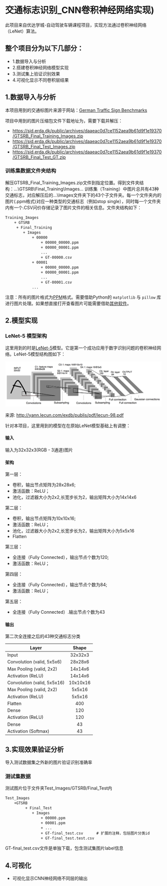 # 交通标志识别_CNN卷积神经网络实现)
此项目来自优达学城-自动驾驶车辆课程项目，实现方法通过卷积神经网络（LeNet）算法。

整个项目分为以下几部分：
---
- 1.数据导入与分析
- 2.搭建卷积神经网络模型实现
- 3.测试集上验证识别效果
- 4.可视化显示不同卷积层结果

## 1.数据导入与分析

本项目用到的交通标图片来源于网站：[German Traffic Sign Benchmarks](http://benchmark.ini.rub.de/?section=gtsrb&subsection=dataset)

项目中用到的图片压缩包文件下载地址为，需要下载并解压：
- https://sid.erda.dk/public/archives/daaeac0d7ce1152aea9b61d9f1e19370/GTSRB_Final_Training_Images.zip
- https://sid.erda.dk/public/archives/daaeac0d7ce1152aea9b61d9f1e19370/GTSRB_Final_Test_Images.zip
- https://sid.erda.dk/public/archives/daaeac0d7ce1152aea9b61d9f1e19370/GTSRB_Final_Test_GT.zip


### 训练集数据文件夹结构

解压GTSRB_Final_Training_Images.zip文件到指定位置。得到文件夹结构：...\GTSRB\Final_Training\Images\...
训练集（Training）中图片总共有43种交通标志，对应解压后的...\Images文件夹下的43个子文件夹。每一个文件夹内的图片(.ppm格式)对应一种类型的交通标志（例如stop single），同时每一个文件夹内有一个.CSV问价存储记录了图片文件的相关信息。文件夹结构如下：

```
Training_Images
    + GTSRB
     + Final_Training
        + Images
            + 00000
                + 00000_00000.ppm
                + 00000_00001.ppm
                ...    
                + GT-00000.csv
            + 00001
                + 00000_00000.ppm
                + 00000_00001.ppm
                ...    
                + GT-00001.csv
            ...
```
注意：所有的图片格式为[PPM](https://blog.csdn.net/kinghzkingkkk/article/details/70226214)格式。需要借助Python的 `matplotlib` 与 `pillow` 库进行图片处理。如果想直接打开查看图片可能需要借助[其他软件](http://www.4qx.net/Extension_DaQuan.php?name=ppm)。

## 2.模型实现
### LeNet-5 模型架构

这里用到的时是[LeNet-5](http://www.tensornews.cn/lenet/)模型。它是第一个成功应用于数字识别问题的卷积神经网络。LeNet-5模型结构图如下：

![LeNet](lenet.png)

来源: http://yann.lecun.com/exdb/publis/pdf/lecun-98.pdf

针对本项目，这里用到的模型在在原始LeNet模型基础上有调整：

#### 输入

输入为32x32x3(RGB - 3通道)图片

#### 架构
第一层：
- 卷积，输出节点矩阵为28x28x6;
- 激活函数：ReLU；
- 池化，过滤器大小为2x2,长宽步长为2，输出矩阵大小为14x14x6

第二层：
- 卷积，输出节点矩阵为10x10x16;
- 激活函数：ReLU；
- 池化，过滤器大小为2x2,长宽步长为2，输出矩阵大小为5x5x16
- Flatten

第三层：
- 全连接（Fully Connected），输出节点个数为120;
- 激活函数：ReLU；

第四层：
- 全连接（Fully Connected），输出节点个数为84;
- 激活函数：ReLU；

第五层：
- 全连接（Fully Connected）.输出节点个数为43

#### 输出

第二次全连接之后的43种交通标志分类

|Layer                       | Shape    |
|----------------------------|:--------:|
|Input                       | 32x32x3  |
|Convolution (valid, 5x5x6)  | 28x28x6  |
|Max Pooling (valid, 2x2)    | 14x14x6  |
|Activation  (ReLU)          | 14x14x6  |
|Convolution (valid, 5x5x16) | 10x10x16 |
|Max Pooling (valid, 2x2)    | 5x5x16   |
|Activation  (ReLU)          | 5x5x16   |
|Flatten                     | 400      |
|Dense                       | 120      |
|Activation  (ReLU)          | 120      |
|Dense                       | 43       |
|Activation  (Softmax)       | 43       |

## 3.实现效果验证分析
导入测试数据集之外新的图片验证识别准确率
### 测试集数据

测试图片位于文件夹Test_Images/GTSRB/Final_Test内
```
Test_Images
    +GTSRB
         + Final_Test
            + Images
                + 00000.ppm
                + 00001.ppm
                + ...
                + GT-final_test.csv      # 扩展的注释，包括图片分类id
                + GT-final_test.test.csv
```

GT-final_test.csv文件是单独下载，包含测试集图片label信息

## 4.可视化
- 可视化显示CNN神经网络不同层的输出
